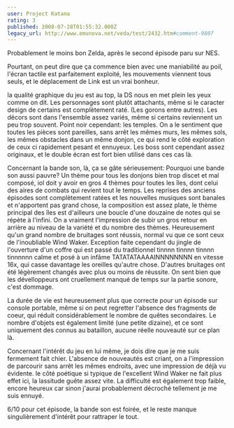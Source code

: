 ```yaml
---
user: Project Katana
rating: 3
published: 2008-07-28T01:55:32.000Z
legacy_url: http://www.emunova.net/veda/test/2432.htm#comment-9807
---
```

Probablement le moins bon Zelda, après le second épisode paru sur NES.

Pourtant, on peut dire que ça commence bien avec une maniabilité au poil, l'écran tactile est parfaitement exploité, les mouvements viennent tous seuls, et le déplacement de Link est un vrai bonheur.


la qualité graphique du jeu est au top, la DS nous en met plein les yeux comme on dit. Les personnages sont plutôt attachants, même si le caracter design de certains est complètement raté. (Les gorons entre autres). Les décors sont dans l'ensemble assez variés, même si certains reviennent un peu trop souvent. Point noir cependant: les temples. On a le sentiment que toutes les pièces sont pareilles, sans arrêt les mêmes murs, les mêmes sols, les mêmes obstacles dans un même donjon, ce qui rend le côté exploration de ceux ci rapidement pesant et ennuyeux. Les boss sont cependant assez originaux, et le double écran est fort bien utilisé dans ces cas là.


Concernant la bande son, là, ça se gâte sérieusement: Pourquoi une bande son aussi pauvre? Un thème pour tous les donjons bien trop discet et mal composé, iol doit y avoir en gros 4 thèmes pour toutes les îles, dont celui des aires de combats qui revient tout le temps. Les reprises des anciens épisodes sont complètement ratées et les nouvelles musiques sont banales et n'apportent pas grand chose, la composition est assez plate, le thème principal des îles est d'ailleurs une boucle d'une douzaine de notes qui se répète à l'infini. On a vraiment l'impression de subir un gros retour en arrière au niveau de la variété et du nombre des thèmes.
Heureusement qu'un grand nombre de bruitages sont réussis, normal vu que ce sont ceux de l'inoubliable Wind Waker. Exception faite cependant du jingle de l'ouverture d'un coffre qui est passé du traditionnel tinnnn tinnnn tinnnn tinnnnnn calme et posé à un infâme TATATATAAAAINNNNNNNN en vitesse 16x, qui casse davantage les oreilles qu'autre chose. D'autres bruitages ont été légèrement changés avec plus ou moins de réussite.
On sent bien que les dévelloppeurs ont cruellement manqué de temps sur la partie sonore, c'est dommage.

La durée de vie est heureusement plus que correcte pour un épisode sur console portable, même si on peut regretter l'absence des fragments de coeur, qui réduit considérablement le nombre de quêtes secondaires. Le nombre d'objets est également limité (une petite dizaine), et ce sont uniquement des connus au bataillon, aucune réelle nouveauté sur ce plan là.

Concernant l'intérêt du jeu en lui même, je dois dire que je me suis fermement fait chier. L'absence de nouveautés est criant, on a l'impression de parcourir sans arrêt les mêmes endroits, avec une impression de déjà vu évidente. le côté poétique si typique de l'excellent Wind Waker ne fait plus effet ici, la lassitude guête assez vite. La difficulté est également trop faible, encore heureux car sinon j'aurai probablement décroché tellement je me suis ennuyé.

6/10 pour cet épisode, la bande son est foirée, et le reste manque singulièrement d'intérêt pour rattraper le tout.